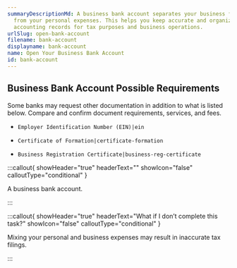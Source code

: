 ```yaml
---
summaryDescriptionMd: A business bank account separates your business finances
  from your personal expenses. This helps you keep accurate and organized
  accounting records for tax purposes and business operations.
urlSlug: open-bank-account
filename: bank-account
displayname: bank-account
name: Open Your Business Bank Account
id: bank-account
---
```

## Business Bank Account Possible Requirements

Some banks may request other documentation in addition to what is listed below. Compare and confirm document requirements, services, and fees.

- `Employer Identification Number (EIN)|ein` 

- `Certificate of Formation|certificate-formation` 

- `Business Registration Certificate|business-reg-certificate` 

:::callout{ showHeader="true" headerText="" showIcon="false" calloutType="conditional" }

A business bank account.

:::

:::callout{ showHeader="true" headerText="What if I don’t complete this task?" showIcon="false" calloutType="conditional" }

Mixing your personal and business expenses may result in inaccurate tax filings.

:::